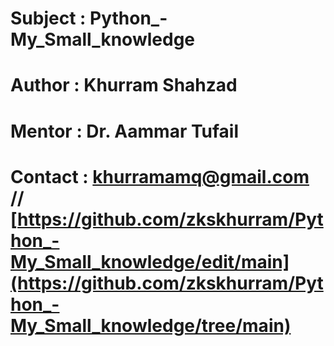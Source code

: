 # Subject : Python_-My_Small_knowledge
# Author  : Khurram Shahzad 
# Mentor  : Dr. Aammar Tufail
# Contact : khurramamq@gmail.com // [https://github.com/zkskhurram/Python_-My_Small_knowledge/edit/main](https://github.com/zkskhurram/Python_-My_Small_knowledge/tree/main)

